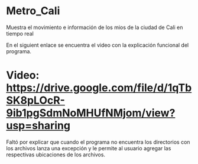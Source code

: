 # Metro_Cali
Muestra el movimiento e información de los mios de la ciudad de Cali en tiempo real

En el siguient enlace se encuentra el video con la explicación funcional del programa. 
# Video: https://drive.google.com/file/d/1qTbSK8pLOcR-9ib1pgSdmNoMHUfNMjom/view?usp=sharing
Faltó por explicar que cuando el programa no encuentra los directorios con los archivos lanza
una excepción y le permite al usuario agregar las respectivas ubicaciones de los archivos.
